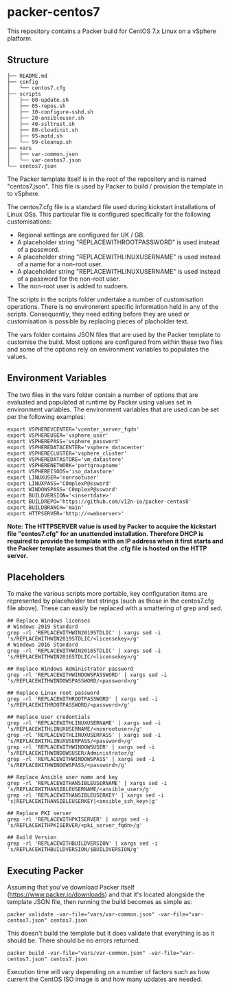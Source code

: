 # packer-centos7
This repository contains a Packer build for CentOS 7.x Linux on a vSphere platform.
## Structure

```
├── README.md
├── config
│   └── centos7.cfg
├── scripts
│   ├── 00-update.sh
│   ├── 05-repos.sh
│   ├── 10-configure-sshd.sh
│   ├── 20-ansibleuser.sh
│   ├── 40-ssltrust.sh
│   ├── 80-cloudinit.sh
│   ├── 95-motd.sh
│   └── 99-cleanup.sh
├── vars
│   ├── var-common.json
│   └── var-centos7.json
└── centos7.json
```

The Packer template itself is in the root of the repository and is named "centos7.json". This file is used by Packer to build / provision the template in to vSphere.

The centos7.cfg file is a standard file used during kickstart installations of Linux OSs. This particular file is configured specifically for the following customisations:
* Regional settings are configured for UK / GB.
* A placeholder string "REPLACEWITHROOTPASSWORD" is used instead of a password.
* A placeholder string "REPLACEWITHLINUXUSERNAME" is used instead of a name for a non-root user.
* A placeholder string "REPLACEWITHLINUXUSERNAME" is used instead of a password for the non-root user.
* The non-root user is added to sudoers.

The scripts in the scripts folder undertake a number of customisation operations. There is no environment specific information held in any of the scripts. Consequently, they need editing before they are used or customisation is possible by replacing pieces of placholder text.

The vars folder contains JSON files that are used by the Packer template to customise the build. Most options are configured from within these two files and some of the options rely on environment variables to populates the values.

## Environment Variables
The two files in the vars folder contain a number of options that are evaluated and populated at runtime by Packer using values set in environment variables. The environment variables that are used can be set per the following examples:

```
export VSPHEREVCENTER='vcenter_server_fqdn'
export VSPHEREUSER='vsphere_user'
export VSPHEREPASS='vsphere_password'
export VSPHEREDATACENTER='vsphere_datacenter'
export VSPHERECLUSTER='vsphere_cluster'
export VSPHEREDATASTORE='vm_datastore'
export VSPHERENETWORK='portgroupname'
export VSPHEREISODS='iso_datastore'
export LINUXUSER='nonrootuser'
export LINUXPASS='C0mplexP@ssword'
export WINDOWSPASS='C0mplexP@ssword'
export BUILDVERSION='<insertdate>'
export BUILDREPO='https://github.com/v12n-io/packer-centos8'
export BUILDBRANCH='main'
export HTTPSERVER='http://<webserver>'
```

**Note: The HTTPSERVER value is used by Packer to acquire the kickstart file "centos7.cfg" for an unattended installation. Therefore DHCP is required to provide the template with an IP address when it first starts and the Packer template assumes that the .cfg file is hosted on the HTTP server.**

## Placeholders
To make the various scripts more portable, key configuration items are represented by placeholder text strings (such as those in the centos7.cfg file above). These can easily be replaced with a smattering of grep and sed.

```
## Replace Windows licenses
# Windows 2019 Standard
grep -rl 'REPLACEWITHWIN2019STDLIC' | xargs sed -i 's/REPLACEWITHWIN2019STDLIC/<licensekey>/g'
# Windows 2016 Standard
grep -rl 'REPLACEWITHWIN2016STDLIC' | xargs sed -i 's/REPLACEWITHWIN2016STDLIC/<licensekey>/g'

## Replace Windows Administrator password
grep -rl 'REPLACEWITHWINDOWSPASSWORD' | xargs sed -i 's/REPLACEWITHWINDOWSPASSWORD/<password>/g'

## Replace Linux root password
grep -rl 'REPLACEWITHROOTPASSWORD' | xargs sed -i 's/REPLACEWITHROOTPASSWORD/<password>/g'

## Replace user credentials
grep -rl 'REPLACEWITHLINUXUSERNAME' | xargs sed -i 's/REPLACEWITHLINUXUSERNAME/<nonrootuser>/g'
grep -rl 'REPLACEWITHLINUXUSERPASS' | xargs sed -i 's/REPLACEWITHLINUXUSERPASS/<password>/g'
grep -rl 'REPLACEWITHWINDOWSUSER' | xargs sed -i 's/REPLACEWITHWINDOWSUSER/Administrator/g'
grep -rl 'REPLACEWITHWINDOWSPASS' | xargs sed -i 's/REPLACEWITHWINDOWSPASS/<password>/g'

## Replace Ansible user name and key
grep -rl 'REPLACEWITHANSIBLEUSERNAME' | xargs sed -i 's/REPLACEWITHANSIBLEUSERNAME/<ansible_user>/g'
grep -rl 'REPLACEWITHANSIBLEUSERKEY' | xargs sed -i 's|REPLACEWITHANSIBLEUSERKEY|<ansible_ssh_key>|g'

## Replace PKI server
grep -rl 'REPLACEWITHPKISERVER' | xargs sed -i 's/REPLACEWITHPKISERVER/<pki_server_fqdn>/g'

## Build Version
grep -rl 'REPLACEWITHBUILDVERSION' | xargs sed -i 's/REPLACEWITHBUILDVERSION/$BUILDVERSION/g'
```

## Executing Packer
Assuming that you've download Packer itself (https://www.packer.io/downloads) and that it's located alongside the template JSON file, then running the build becomes as simple as:

```
packer validate -var-file="vars/var-common.json" -var-file="var-centos7.json" centos7.json
```

This doesn't build the template but it does validate that everything is as it should be. There should be no errors returned.

```
packer build -var-file="vars/var-common.json" -var-file="var-centos7.json" centos7.json
```

Execution time will vary depending on a number of factors such as how current the CentOS ISO image is and how many updates are needed.